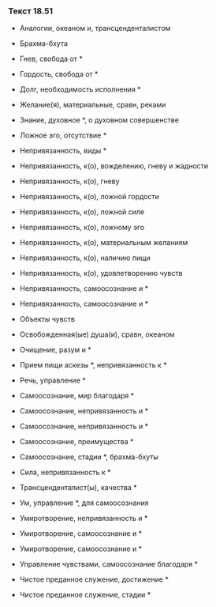 ### Текст 18.51

- Аналогии, океаном и, трансценденталистом

- Брахма-бхута

- Гнев, свобода от *

- Гордость, свобода от *

- Долг, необходимость исполнения *

- Желание(я), материальные, сравн, реками

- Знание, духовное *, о духовном совершенстве

- Ложное эго, отсутствие *

- Непривязанность, виды *

- Непривязанность, к(о), вожделению, гневу и жадности

- Непривязанность, к(о), гневу

- Непривязанность, к(о), ложной гордости

- Непривязанность, к(о), ложной силе

- Непривязанность, к(о), ложному эго

- Непривязанность, к(о), материальным желаниям

- Непривязанность, к(о), наличию пищи

- Непривязанность, к(о), удовлетворению чувств

- Непривязанность, самоосознание и *

- Непривязанность, самоосознание и *

- Объекты чувств

- Освобожденная(ые) душа(и), сравн, океаном

- Очищение, разум и *

- Прием пищи аскезы *, непривязанность к *

- Речь, управление *

- Самоосознание, мир благодаря *

- Самоосознание, непривязанность и *

- Самоосознание, непривязанность и *

- Самоосознание, преимущества *

- Самоосознание, стадии *, брахма-бхуты

- Сила, непривязанность к *

- Трансценденталист(ы), качества *

- Ум, управление *, для самоосознания

- Умиротворение, непривязанность и *

- Умиротворение, самоосознание и *

- Умиротворение, самоосознание и *

- Управление чувствами, самоосознание благодаря *

- Чистое преданное служение, достижение *

- Чистое преданное служение, стадии *
	
